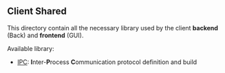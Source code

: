 ## Client Shared

This directory contain all the necessary library used by the client **backend** (Back) and **frontend** (GUI).

Available library:
- [IPC](./IPC/README.md): **I**nter-**P**rocess **C**ommunication protocol definition and build